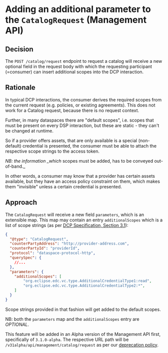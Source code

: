 # Adding an additional parameter to the `CatalogRequest` (Management API)

## Decision

The `POST /catalog/request` endpoint to request a catalog will receive a new optional field in the request body with which the requesting participant (=consumer) can insert additional scopes into the DCP interaction.

## Rationale

In typical DCP interactions, the consumer derives the required scopes from the current request (e.g. policies, or existing agreements). This does not work for a Catalog request, because there is no request context.

Further, in many dataspaces there are "default scopes", i.e. scopes that must be present on every DSP interaction, but these are static - they can't be changed at runtime.

So if a provider offers assets, that are only available is a special (non-default) credential is presented, the consumer must be able to attach the respective scope strings to the access token.

_NB: the information \_which_ scopes must be added, has to be conveyed out-of-band.\_

In other words, a consumer may know that a provider has certain assets available, but they have an access policy constraint on them, which makes them "invisible" unless a certain credential is presented.

## Approach

The `CatalogRequest` will receive a new field `parameters`, which is an extensible map. This map may contain an entry `additionalScopes` which is a list of scope strings (as per [DCP Specification, Section 3.1](https://github.com/eclipse-tractusx/identity-trust/blob/main/specifications/verifiable.presentation.protocol.md#31-access-scopes)):

```json
{
  "@type": "CatalogRequest",
  "counterPartyAddress": "http://provider-address.com",
  "counterPartyId": "providerId",
  "protocol": "dataspace-protocol-http",
  "querySpec": {
    //...
  },
  "parameters": {
    "additionalScopes": [
        "org.eclipse.edc.vc.type.AdditionalCredentialType1:read",
        "org.eclipse.edc.vc.type.AdditionalCredentialType2:*",
    ]
  }
}
```
Scope strings provided in that fashion will get added to the default scopes.

NB: both the `parameters` map and the `additionalScopes` entry are _OPTIONAL_.

This feature will be added in an Alpha version of the Management API first, specifically of `3.1.0-alpha`. The respective URL path will be `/v31alpha/api/management/catalog/request` as per our [deprecation policy](https://github.com/eclipse-edc/docs/tree/main/developer/decision-records/2024-05-27-maturity-levels-deprecation-policy).
